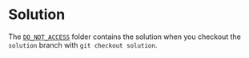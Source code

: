 # Solution

The [`DO_NOT_ACCESS`](/DO_NOT_ACCESS) folder contains the solution when you checkout the `solution` branch with `git checkout solution`.